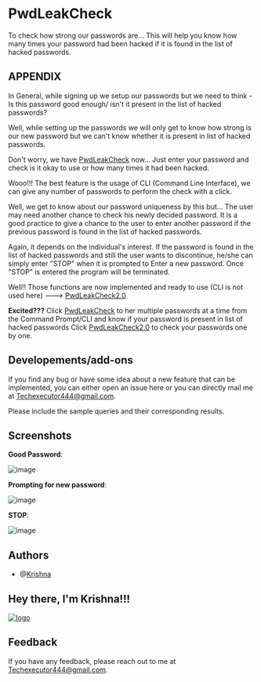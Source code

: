 # PwdLeakCheck
To check how strong our passwords are...
This will help you know how many times your password had been hacked if it is found in the list of hacked passwords.

**APPENDIX**
--------------------------------------------------------------------------------------------------------------------------------------------------------------------------------
In General, while signing up we setup our passwords but we need to think - Is this password good enough/ isn't it present in the list of hacked passwords?

Well, while setting up the passwords we will only get to know how strong is our new password but we can't know whether it is present in list of hacked passwords.

Don't worry, we have [PwdLeakCheck](https://github.com/KrishAleti/PwdLeakCheck/blob/main/PwdLeakCheck.py) now... Just enter your password and check is it okay to
use or how many times it had been hacked.

Wooo!!! The best feature is the usage of CLI (Command Line Interface), we can give any number of passwords to perform the check with a click.

Well, we get to know about our password uniqueness by this but... The user may need another chance to check his newly decided password.
It is a good practice to give a chance to the user to enter another password if the previous password is found in the list of hacked passwords.

Again, it depends on the individual's interest. If the password is found in the list of hacked passwords and still the user wants to discontinue, he/she can simply
enter "STOP" when it is prompted to Enter a new password. Once "STOP" is entered the program will be terminated.

Well!! Those functions are now implemented and ready to use (CLI is not used here) ---> [PwdLeakCheck2.0](https://github.com/KrishAleti/PwdLeakCheck/blob/main/PwdLeakCheck2.0.py)

**Excited???** 
Click [PwdLeakCheck](https://github.com/KrishAleti/PwdLeakCheck/blob/main/PwdLeakCheck.py) to her multiple passwords at a time from the Command Prompt/CLI 
and know if your password is present in list of hacked passwords
Click [PwdLeakCheck2.0](https://github.com/KrishAleti/PwdLeakCheck/blob/main/PwdLeakCheck2.0.py) to check your passwords one by one.

**Developements/add-ons**
---------------------------------------------------------------------------------------------------------------------------------------------------------------------------------
If you find any bug or have some idea about a new feature that can be implemented, you can either open an issue here or you can directly mail me at Techexecutor444@gmail.com.

Please include the sample queries and their corresponding results.

**Screenshots**
---------------------------------------------------------------------------------------------------------------------------------------------------------------------------------
**Good Password**:

![image](https://user-images.githubusercontent.com/79400175/133414252-17862704-9710-4467-9f1b-1deaad5efc89.png)

**Prompting for new password**:

![image](https://user-images.githubusercontent.com/79400175/133413369-b0bf5dd5-9557-4c01-bd31-fcbcca48cfa2.png)

**STOP**:

![image](https://user-images.githubusercontent.com/79400175/133413590-a4d545d9-ac7f-4406-b4ac-7950db8708bf.png)

**Authors**
---------------------------------------------------------------------------------------------------------------------------------------------------------------------------------
+ @[Krishna](https://github.com/KrishAleti)

**Hey there, I'm Krishna!!!**
---------------------------------------------------------------------------------------------------------------------------------------------------------------------------------
[![logo](https://user-images.githubusercontent.com/79400175/133382302-395bc4fc-a684-46a4-8bac-91e1758041be.png)](https://www.linkedin.com/in/krishaleti/)

**Feedback**
---------------------------------------------------------------------------------------------------------------------------------------------------------------------------------
If you have any feedback, please reach out to me at Techexecutor444@gmail.com.
